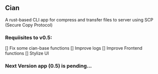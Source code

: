 ## Cian
A rust-based CLI app for compress and transfer files to server using SCP (Secure Copy Protocol)

### Requiisites to v0.5:
[] Fix some cian-base functions
[] Improve logs
[] Improve Frontend functions
[] Stylize UI
### Next Version app (0.5) is pending...
